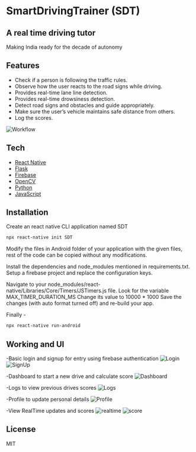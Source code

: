 # SmartDrivingTrainer (SDT)
## A real time driving tutor

Making India ready for the decade of autonomy


## Features

- Check if a person is following the traffic rules.
- Observe how the user reacts to the road signs while driving.
- Provides real-time lane line detection.
- Provides real-time drowsiness detection.
- Detect road signs and obstacles and guide appropriately.
- Make sure the user’s vehicle maintains safe distance from others.
- Log the scores.

![Workflow](https://github.com/DevilAeron/SmartDrivingTrainer/blob/main/Themes/workflow.jpeg?raw=true)


## Tech
- [React Native](https://reactnative.dev/)
- [Flask](https://flask.palletsprojects.com/en/2.0.x/)
- [Firebase](https://firebase.google.com/)
- [OpenCV](https://opencv.org/)
- [Python](https://www.python.org/)
- [JavaScript](https://www.javascript.com/)


## Installation

Create an react native CLI application named SDT
```sh
npx react-native init SDT
```

Modify the files in Android folder of your application with the given files, rest of the code can be copied without any modifications.

Install the dependencies and node_modules mentioned in requirements.txt.
Setup a firebase project and replace the configuration keys.

Navigate to your node_modules/react-native/Libraries/Core/Timers/JSTimers.js file.
Look for the variable MAX_TIMER_DURATION_MS
Change its value to 10000 * 1000
Save the changes (with auto format turned off) and re-build your app.

Finally -
```sh
npx react-native run-android
```

## Working and UI

-Basic login and signup for entry using firebase authentication
![Login](https://github.com/DevilAeron/SmartDrivingTrainer/blob/main/Themes/login.png?raw=true) ![SignUp](https://github.com/DevilAeron/SmartDrivingTrainer/blob/main/Themes/signup.png?raw=true)

-Dashboard to start a new drive and calculate score
![Dashboard](https://github.com/DevilAeron/SmartDrivingTrainer/blob/main/Themes/dashboard.png?raw=true)

-Logs to view previous drives scores
![Logs](https://github.com/DevilAeron/SmartDrivingTrainer/blob/main/Themes/logs2.png?raw=true)

-Profile to update personal details
![Profile](https://github.com/DevilAeron/SmartDrivingTrainer/blob/main/Themes/profile.png?raw=true)

-View RealTime updates and scores
![realtime](https://github.com/DevilAeron/SmartDrivingTrainer/blob/main/Themes/realtime.png?raw=true) ![score](https://github.com/DevilAeron/SmartDrivingTrainer/blob/main/Themes/score.png?raw=true)

## License

MIT
